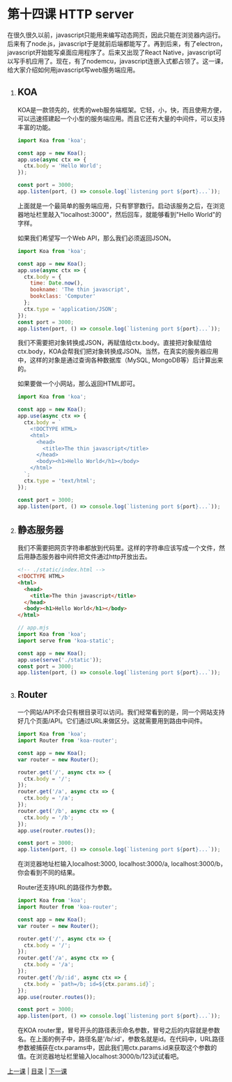 # 第十四课 HTTP server
在很久很久以前，javascript只能用来编写动态网页，因此只能在浏览器内运行。后来有了node.js，javascript于是就前后端都能写了。再到后来，有了electron，javascript开始能写桌面应用程序了。后来又出现了React Native，javascript可以写手机应用了。现在，有了nodemcu，javascript连嵌入式都占领了。这一课，给大家介绍如何用javascript写web服务端应用。

1. ## KOA
    KOA是一款领先的，优秀的web服务端框架。它轻，小，快，而且使用方便，可以迅速搭建起一个小型的服务端应用。而且它还有大量的中间件，可以支持丰富的功能。
    ```javascript
    import Koa from 'koa';
    
    const app = new Koa();
    app.use(async ctx => {
      ctx.body = 'Hello World';
    });
    
    const port = 3000;
    app.listen(port, () => console.log(`listening port ${port}...`));
    ```
    上面就是一个最简单的服务端应用，只有寥寥数行。启动该服务之后，在浏览器地址栏里敲入"localhost:3000"，然后回车，就能够看到"Hello World"的字样。
    
    如果我们希望写一个Web API，那么我们必须返回JSON。
    ```javascript
    import Koa from 'koa';
    
    const app = new Koa();
    app.use(async ctx => {
      ctx.body = {
        time: Date.now(),
        bookname: 'The thin javascript',
        bookclass: 'Computer'
      };
      ctx.type = 'application/JSON';
    });
    const port = 3000;
    app.listen(port, () => console.log(`listening port ${port}...`));
    ```
    我们不需要把对象转换成JSON，再赋值给ctx.body。直接把对象赋值给ctx.body，KOA会帮我们把对象转换成JSON。当然，在真实的服务器应用中，这样的对象是通过查询各种数据库（MySQL, MongoDB等）后计算出来的。
    
    如果要做一个小网站，那么返回HTML即可。
    ```javascript
    import Koa from 'koa';
    
    const app = new Koa();
    app.use(async ctx => {
      ctx.body = `
        <!DOCTYPE HTML>
        <html>
          <head>
            <title>The thin javascript</title>
          </head>
          <body><h1>Hello World</h1></body>
        </html>
      `;
      ctx.type = 'text/html';
    });
    
    const port = 3000;
    app.listen(port, () => console.log(`listening port ${port}...`));
    ```

1. ## 静态服务器
    我们不需要把网页字符串都放到代码里。这样的字符串应该写成一个文件，然后用静态服务器中间件把文件通过http开放出去。
    ```HTML
    <!-- ./static/index.html -->
    <!DOCTYPE HTML>
    <html>
      <head>
        <title>The thin javascript</title>
      </head>
      <body><h1>Hello World</h1></body>
    </html>
    ```
    ```javascript
    // app.mjs
    import Koa from 'koa';
    import serve from 'koa-static';
    
    const app = new Koa();
    app.use(serve('./static'));
    const port = 3000;
    app.listen(port, () => console.log(`listening port ${port}...`));
    ```

1. ## Router
    一个网站/API不会只有根目录可以访问。我们经常看到的是，同一个网站支持好几个页面/API。它们通过URL来做区分。这就需要用到路由中间件。
    ```javascript
    import Koa from 'koa';
    import Router from 'koa-router';
    
    const app = new Koa();
    var router = new Router();
    
    router.get('/', async ctx => {
      ctx.body = '/';
    });
    router.get('/a', async ctx => {
      ctx.body = '/a';
    });
    router.get('/b', async ctx => {
      ctx.body = '/b';
    });
    app.use(router.routes());
    
    const port = 3000;
    app.listen(port, () => console.log(`listening port ${port}...`));
    ```
    在浏览器地址栏输入localhost:3000, localhost:3000/a, localhost:3000/b，你会看到不同的结果。
    
    Router还支持URL的路径作为参数。
    ```javascript
    import Koa from 'koa';
    import Router from 'koa-router';
    
    const app = new Koa();
    var router = new Router();
    
    router.get('/', async ctx => {
      ctx.body = '/';
    });
    router.get('/a', async ctx => {
      ctx.body = '/a';
    });
    router.get('/b/:id', async ctx => {
      ctx.body = `path=/b; id=${ctx.params.id}`;
    });
    app.use(router.routes());
    
    const port = 3000;
    app.listen(port, () => console.log(`listening port ${port}...`));
    ```
    在KOA router里，冒号开头的路径表示命名参数，冒号之后的内容就是参数名。在上面的例子中，路径名是'/b/:id'，参数名就是id。在代码中，URL路径参数被捕获在ctx.params中，因此我们用ctx.params.id来获取这个参数的值。在浏览器地址栏里输入localhost:3000/b/123试试看吧。

[上一课](lesson13.md) &#124; [目录](README.md) &#124; [下一课](appendixA.md)
